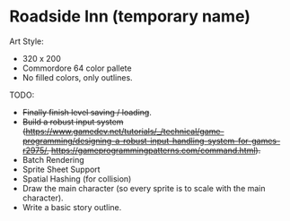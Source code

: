 # Roadside Inn (temporary name)

Art Style:
  - 320 x 200
  - Commordore 64 color pallete
  - No filled colors, only outlines.

TODO:
  - ~~Finally finish level saving / loading~~.
  - ~~Build a robust input system (https://www.gamedev.net/tutorials/_/technical/game-programming/designing-a-robust-input-handling-system-for-games-r2975/, https://gameprogrammingpatterns.com/command.html).~~
  - Batch Rendering
  - Sprite Sheet Support
  - Spatial Hashing (for collision)
  - Draw the main character (so every sprite is to scale with the main character).
  - Write a basic story outline.
